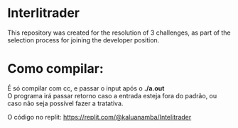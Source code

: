 # Interlitrader
This repository was created for the resolution of 3 challenges, as part of the selection process for joining the developer position.

<h1>Como compilar: </h1>
<p>É só compilar com cc, e passar o input após o <strong>./a.out</strong><br>
O programa irá passar retorno caso a entrada esteja fora do padrão, ou caso não seja possível fazer a tratativa.</br></p>
<p>

O código no replit: https://replit.com/@kaluanamba/Intelitrader
</p>
